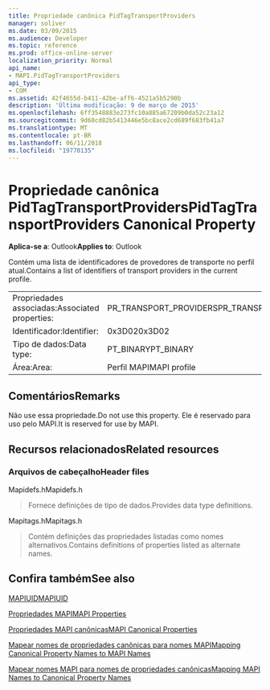 ```yaml
---
title: Propriedade canônica PidTagTransportProviders
manager: soliver
ms.date: 03/09/2015
ms.audience: Developer
ms.topic: reference
ms.prod: office-online-server
localization_priority: Normal
api_name:
- MAPI.PidTagTransportProviders
api_type:
- COM
ms.assetid: 42f4655d-b411-42be-aff6-4521a5b5290b
description: 'Última modificação: 9 de março de 2015'
ms.openlocfilehash: 6ff3548883e273fc10a885a67209b0da52c23a12
ms.sourcegitcommit: 9d60cd82b5413446e5bc8ace2cd689f683fb41a7
ms.translationtype: MT
ms.contentlocale: pt-BR
ms.lasthandoff: 06/11/2018
ms.locfileid: "19770135"
---
```

# <a name="pidtagtransportproviders-canonical-property"></a><span data-ttu-id="72eb1-103">Propriedade canônica PidTagTransportProviders</span><span class="sxs-lookup"><span data-stu-id="72eb1-103">PidTagTransportProviders Canonical Property</span></span>

  
  
<span data-ttu-id="72eb1-104">**Aplica-se a**: Outlook</span><span class="sxs-lookup"><span data-stu-id="72eb1-104">**Applies to**: Outlook</span></span> 
  
<span data-ttu-id="72eb1-105">Contém uma lista de identificadores de provedores de transporte no perfil atual.</span><span class="sxs-lookup"><span data-stu-id="72eb1-105">Contains a list of identifiers of transport providers in the current profile.</span></span>
  
|||
|:-----|:-----|
|<span data-ttu-id="72eb1-106">Propriedades associadas:</span><span class="sxs-lookup"><span data-stu-id="72eb1-106">Associated properties:</span></span>  <br/> |<span data-ttu-id="72eb1-107">PR_TRANSPORT_PROVIDERS</span><span class="sxs-lookup"><span data-stu-id="72eb1-107">PR_TRANSPORT_PROVIDERS</span></span>  <br/> |
|<span data-ttu-id="72eb1-108">Identificador:</span><span class="sxs-lookup"><span data-stu-id="72eb1-108">Identifier:</span></span>  <br/> |<span data-ttu-id="72eb1-109">0x3D02</span><span class="sxs-lookup"><span data-stu-id="72eb1-109">0x3D02</span></span>  <br/> |
|<span data-ttu-id="72eb1-110">Tipo de dados:</span><span class="sxs-lookup"><span data-stu-id="72eb1-110">Data type:</span></span>  <br/> |<span data-ttu-id="72eb1-111">PT_BINARY</span><span class="sxs-lookup"><span data-stu-id="72eb1-111">PT_BINARY</span></span>  <br/> |
|<span data-ttu-id="72eb1-112">Área:</span><span class="sxs-lookup"><span data-stu-id="72eb1-112">Area:</span></span>  <br/> |<span data-ttu-id="72eb1-113">Perfil MAPI</span><span class="sxs-lookup"><span data-stu-id="72eb1-113">MAPI profile</span></span>  <br/> |
   
## <a name="remarks"></a><span data-ttu-id="72eb1-114">Comentários</span><span class="sxs-lookup"><span data-stu-id="72eb1-114">Remarks</span></span>

<span data-ttu-id="72eb1-115">Não use essa propriedade.</span><span class="sxs-lookup"><span data-stu-id="72eb1-115">Do not use this property.</span></span> <span data-ttu-id="72eb1-116">Ele é reservado para uso pelo MAPI.</span><span class="sxs-lookup"><span data-stu-id="72eb1-116">It is reserved for use by MAPI.</span></span>
  
## <a name="related-resources"></a><span data-ttu-id="72eb1-117">Recursos relacionados</span><span class="sxs-lookup"><span data-stu-id="72eb1-117">Related resources</span></span>

### <a name="header-files"></a><span data-ttu-id="72eb1-118">Arquivos de cabeçalho</span><span class="sxs-lookup"><span data-stu-id="72eb1-118">Header files</span></span>

<span data-ttu-id="72eb1-119">Mapidefs.h</span><span class="sxs-lookup"><span data-stu-id="72eb1-119">Mapidefs.h</span></span>
  
> <span data-ttu-id="72eb1-120">Fornece definições de tipo de dados.</span><span class="sxs-lookup"><span data-stu-id="72eb1-120">Provides data type definitions.</span></span>
    
<span data-ttu-id="72eb1-121">Mapitags.h</span><span class="sxs-lookup"><span data-stu-id="72eb1-121">Mapitags.h</span></span>
  
> <span data-ttu-id="72eb1-122">Contém definições das propriedades listadas como nomes alternativos.</span><span class="sxs-lookup"><span data-stu-id="72eb1-122">Contains definitions of properties listed as alternate names.</span></span>
    
## <a name="see-also"></a><span data-ttu-id="72eb1-123">Confira também</span><span class="sxs-lookup"><span data-stu-id="72eb1-123">See also</span></span>



[<span data-ttu-id="72eb1-124">MAPIUID</span><span class="sxs-lookup"><span data-stu-id="72eb1-124">MAPIUID</span></span>](mapiuid.md)


[<span data-ttu-id="72eb1-125">Propriedades MAPI</span><span class="sxs-lookup"><span data-stu-id="72eb1-125">MAPI Properties</span></span>](mapi-properties.md)
  
[<span data-ttu-id="72eb1-126">Propriedades MAPI canônicas</span><span class="sxs-lookup"><span data-stu-id="72eb1-126">MAPI Canonical Properties</span></span>](mapi-canonical-properties.md)
  
[<span data-ttu-id="72eb1-127">Mapear nomes de propriedades canônicas para nomes MAPI</span><span class="sxs-lookup"><span data-stu-id="72eb1-127">Mapping Canonical Property Names to MAPI Names</span></span>](mapping-canonical-property-names-to-mapi-names.md)
  
[<span data-ttu-id="72eb1-128">Mapear nomes MAPI para nomes de propriedades canônicas</span><span class="sxs-lookup"><span data-stu-id="72eb1-128">Mapping MAPI Names to Canonical Property Names</span></span>](mapping-mapi-names-to-canonical-property-names.md)

